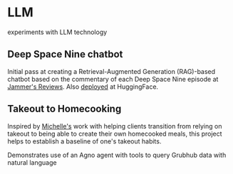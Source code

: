# LLM

experiments with LLM technology

## Deep Space Nine chatbot

Initial pass at creating a Retrieval-Augmented Generation (RAG)-based chatbot based on the commentary of each Deep Space Nine episode at [Jammer's Reviews](https://www.jammersreviews.com/st-ds9/).  Also [deployed](https://huggingface.co/spaces/robertholder/deep-space-nine) at HuggingFace.


## Takeout to Homecooking

Inspired by [Michelle's](https://www.foodatthecenter.com/) work with helping clients transition from relying on takeout to being able to create their own homecooked meals, this project helps to establish a baseline of one's takeout habits.

Demonstrates use of an Agno agent with tools to query Grubhub data with natural language